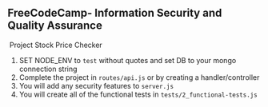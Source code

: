 
**FreeCodeCamp**- Information Security and Quality Assurance
------
​
Project Stock Price Checker
​
1) SET NODE_ENV to `test` without quotes and set DB to your mongo connection string
2) Complete the project in `routes/api.js` or by creating a handler/controller
3) You will add any security features to `server.js`
4) You will create all of the functional tests in `tests/2_functional-tests.js`
​
​
​
